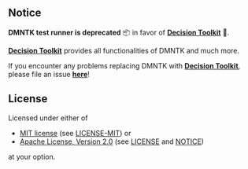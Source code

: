 [mit-url]: https://opensource.org/licenses/MIT
[mit-license-url]: https://github.com/dmntk/dmntk.test.runner/blob/main/LICENSE-MIT
[apache-url]: https://www.apache.org/licenses/LICENSE-2.0
[apache-license-url]: https://github.com/dmntk/dmntk.test.runner/blob/main/LICENSE
[apache-notice-url]: https://github.com/dmntk/dmntk.test.runner/blob/main/NOTICE

## Notice

**DMNTK test runner is deprecated** 📦 in favor of **[Decision Toolkit](https://github.com/DecisionToolkit)** 🚀.

**[Decision Toolkit](https://github.com/DecisionToolkit)** provides all functionalities of DMNTK and much more.

If you encounter any problems replacing DMNTK with **[Decision Toolkit](https://github.com/DecisionToolkit)**,
please file an issue **[here](https://github.com/DecisionToolkit/dsntk-rs/issues)**!

## License

Licensed under either of

- [MIT license][mit-url] (see [LICENSE-MIT][mit-license-url]) or
- [Apache License, Version 2.0][apache-url] (see [LICENSE][apache-license-url] and [NOTICE][apache-notice-url])

at your option.
